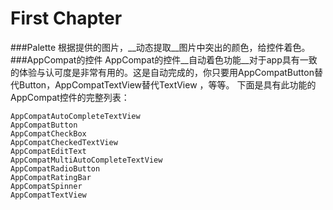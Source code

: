 # First Chapter
###Palette
根据提供的图片，__动态提取__图片中突出的颜色，给控件着色。
###AppCompat的控件
AppCompat的控件__自动着色功能__对于app具有一致的体验与认可度是非常有用的。这是自动完成的，你只要用AppCompatButton替代Button，AppCompatTextView替代TextView ，等等。 下面是具有此功能的AppCompat控件的完整列表：

    AppCompatAutoCompleteTextView
    AppCompatButton
    AppCompatCheckBox
    AppCompatCheckedTextView
    AppCompatEditText
    AppCompatMultiAutoCompleteTextView
    AppCompatRadioButton
    AppCompatRatingBar
    AppCompatSpinner
    AppCompatTextView